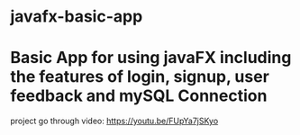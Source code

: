 # javafx-basic-app
# Basic App for using javaFX including the features of login, signup, user feedback and mySQL Connection
project go through video: https://youtu.be/FUpYa7jSKyo 
